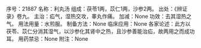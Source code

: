 序号：21887
名称：利丸汤
组成：茯苓1两，苡仁1两，沙参2两。
出处：《辨证录》卷九。
主治：疝气，湿热交攻，睾丸作痛。
加减：None
功效：去其湿热之气。
用法用量：水煎服。
制备方法：None
临床应用：None
各家论述：此方以茯苓、苡仁分消其湿气，以沙参化其肾中之热，且沙参善能治疝，故两用之而成功耳。
用药禁忌：None
附注：None
